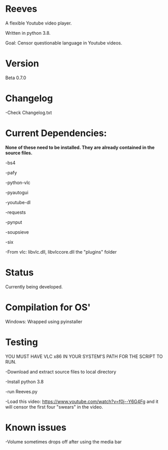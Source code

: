 # Reeves

A flexible Youtube video player.

Written in python 3.8.

Goal: Censor questionable language in Youtube videos.

# Version

Beta 0.7.0

# Changelog

-Check Changelog.txt

# Current Dependencies:

**None of these need to be installed. They are already contained in the source files.**

-bs4

-pafy

-python-vlc

-pyautogui

-youtube-dl

-requests

-pynput

-soupsieve

-six

-From vlc: libvlc.dll, libvlccore.dll the "plugins" folder

# Status

Currently being developed.

# Compilation for OS'

Windows: Wrapped using pyinstaller

# Testing
YOU MUST HAVE VLC x86 IN YOUR SYSTEM'S PATH FOR THE SCRIPT TO RUN.

-Download and extract source files to local directory

-Install python 3.8

-run Reeves.py

-Load this video: https://www.youtube.com/watch?v=f0j--Y6G4Fg and it will censor the first four "swears" in the video.

# Known issues

-Volume sometimes drops off after using the media bar
